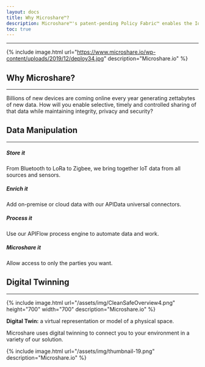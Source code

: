 ```yaml
---
layout: docs
title: Why Microshare™?
description: Microshare™'s patent-pending Policy Fabric™ enables the IoT economy.
toc: true
---
```

---------------------------------------


{% include image.html url="https://www.microshare.io/wp-content/uploads/2019/12/deploy34.jpg" description="Microshare.io" %}



## Why Microshare?
---------------------------------------

Billions of new devices are coming online every year generating zettabytes of new data. How will you enable selective, timely and controlled sharing of that data while maintaining integrity, privacy and security?

## Data Manipulation
---------------------------------------

##### Store it
From Bluetooth to LoRa to Zigbee, we bring together IoT data from all sources and sensors.

##### Enrich it
Add on-premise or cloud data with our APIData universal connectors.

##### Process it
Use our APIFlow process engine to automate data and work.

##### Microshare it
Allow access to only the parties you want.



## Digital Twinning
---------------------------------------
{% include image.html url="/assets/img/CleanSafeOverview4.png" height="700" width="700" description="Microshare.io" %}


**Digital Twin:** a virtual representation or model of a physical space.

Microshare uses digital twinning to connect you to your environment in a variety of our solution. 

{% include image.html url="/assets/img/thumbnail-19.png" description="Microshare.io" %}


